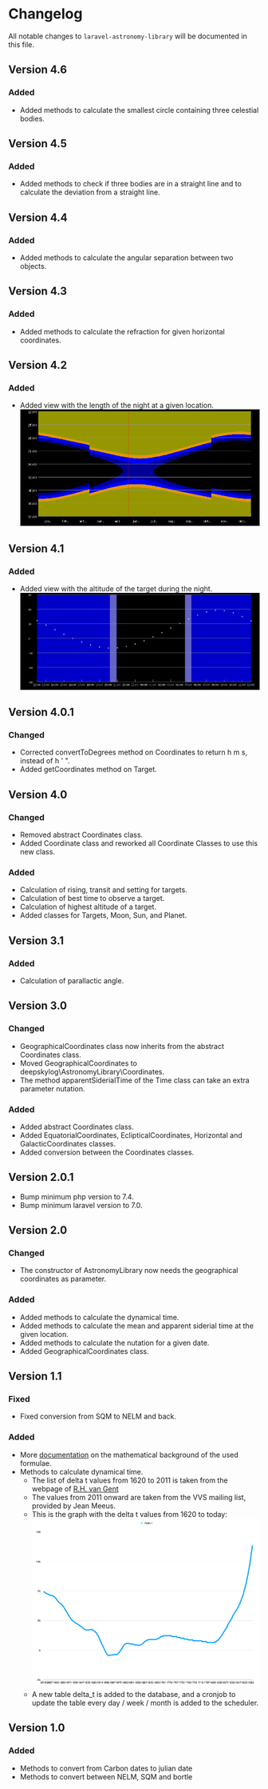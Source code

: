# Changelog

All notable changes to `laravel-astronomy-library` will be documented in this file.

## Version 4.6

### Added

- Added methods to calculate the smallest circle containing three celestial bodies.

## Version 4.5

### Added

- Added methods to check if three bodies are in a straight line and to calculate the deviation from a straight line.

## Version 4.4

### Added

- Added methods to calculate the angular separation between two objects.

## Version 4.3

### Added

- Added methods to calculate the refraction for given horizontal coordinates.

## Version 4.2

### Added

- Added view with the length of the night at a given location.
![Length of night plot](./docs/Night.png "Length of night")

## Version 4.1

### Added

- Added view with the altitude of the target during the night.
![Altitude plot](./docs/Altitude.png "Altitude plot")

## Version 4.0.1

### Changed

- Corrected convertToDegrees method on Coordinates to return h m s, instead of h ' ".
- Added getCoordinates method on Target.

## Version 4.0

### Changed

- Removed abstract Coordinates class.
- Added Coordinate class and reworked all Coordinate Classes to use this new class.
  
### Added

- Calculation of rising, transit and setting for targets.
- Calculation of best time to observe a target.
- Calculation of highest altitude of a target.
- Added classes for Targets, Moon, Sun, and Planet.

## Version 3.1

### Added

- Calculation of parallactic angle.

## Version 3.0

### Changed

- GeographicalCoordinates class now inherits from the abstract Coordinates class.
- Moved GeographicalCoordinates to deepskylog\AstronomyLibrary\Coordinates.
- The method apparentSiderialTime of the Time class can take an extra parameter nutation.

### Added

- Added abstract Coordinates class.
- Added EquatorialCoordinates, EclipticalCoordinates, Horizontal and GalacticCoordinates classes.
- Added conversion between the Coordinates classes.

## Version 2.0.1

- Bump minimum php version to 7.4.
- Bump minimum laravel version to 7.0.

## Version 2.0

### Changed

- The constructor of AstronomyLibrary now needs the geographical coordinates as parameter.

### Added

- Added methods to calculate the dynamical time.
- Added methods to calculate the mean and apparent siderial time at the given location.
- Added methods to calculate the nutation for a given date.
- Added GeographicalCoordinates class.

## Version 1.1

### Fixed

- Fixed conversion from SQM to NELM and back.

### Added

- More [documentation](docs/docs.md) on the mathematical background of the used formulae.
- Methods to calculate dynamical time.
  - The list of delta t values from 1620 to 2011 is taken from the webpage of [R.H. van Gent](https://www.staff.science.uu.nl/~gent0113/deltat/deltat.htm)
  - The values from 2011 onward are taken from the VVS mailing list, provided by Jean Meeus.
  - This is the graph with the delta t values from 1620 to today:
![Delta t values](docs/deltat.png "Delta t values")
  - A new table delta_t is added to the database, and a cronjob to update the table every day / week / month is added to the scheduler.

## Version 1.0

### Added

- Methods to convert from Carbon dates to julian date
- Methods to convert between NELM, SQM and bortle
